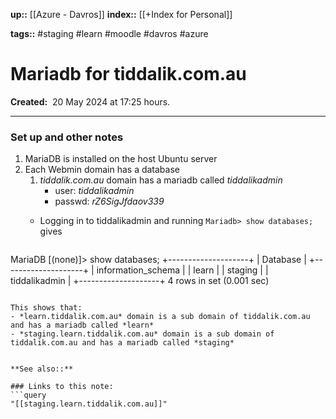 **up::** [[Azure - Davros]]
**index::** [[+Index for Personal]]

**tags::** #staging #learn #moodle #davros #azure
# Mariadb for tiddalik.com.au

**Created:**  20 May 2024 at  17:25 hours.
___
### Set up and other notes
1. MariaDB is installed on the host Ubuntu server
2. Each Webmin domain has a database
	1. *tiddalik.com.au* domain has a mariadb called *tiddalikadmin*
		- user: *tiddalikadmin*
		- passwd: *rZ6SigJfdaov339*
	- Logging in to tiddalikadmin and running `Mariadb> show databases;` gives

	  ```sql
MariaDB [(none)]> show databases;
+--------------------+
| Database           |
+--------------------+
| information_schema |
| learn              |
| staging            |
| tiddalikadmin      |
+--------------------+
4 rows in set (0.001 sec)
```

This shows that: 
- *learn.tiddalik.com.au* domain is a sub domain of tiddalik.com.au and has a mariadb called *learn*
- *staging.learn.tiddalik.com.au* domain is a sub domain of tiddalik.com.au and has a mariadb called *staging* 


**See also::** 

### Links to this note:
```query
"[[staging.learn.tiddalik.com.au]]"
```

